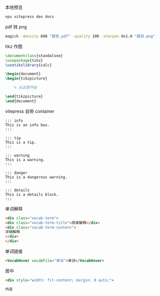 本地预览

```cmd
npx vitepress dev docs
```

pdf 转 png

```cmd
magick -density 600 "题目.pdf" -quality 100 -sharpen 0x1.0 "题目.png"
```

tikz 作图

```tex
\documentclass{standalone}
\usepackage{tikz}
\usetikzlibrary{calc}

\begin{document}
\begin{tikzpicture}

    % 从这里开始   

\end{tikzpicture}
\end{document}
```

vitepress 自带 container

<!-- https://vitepress.dev/guide/markdown#custom-containers -->

```
::: info
This is an info box.
:::

::: tip
This is a tip.
:::

::: warning
This is a warning.
:::

::: danger
This is a dangerous warning.
:::

::: details
This is a details block.
:::
```

单词解释

```HTML
<div class="vocab-term">
<div class="vocab-term-title">简单解释</div>
<div class="vocab-term-content">
详细解释
</div>
</div>
```

单词链接

```HTML
<VocabHover vocabFile="单词">单词</VocabHover>
```

居中

```html
<div style="width: fit-content; margin: 0 auto;">

内容

```